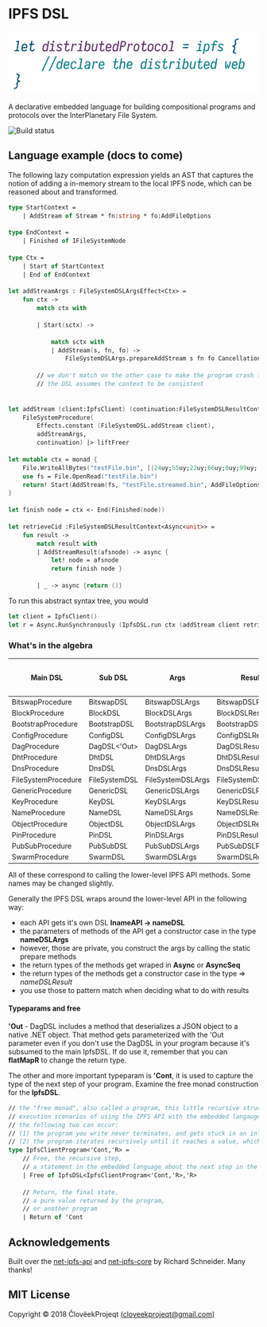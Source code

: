 # IPFS DSL

![IPFS Project Logo](./Ipfs.DSL.project-logo.png)

A declarative embedded language for building compositional programs and protocols over the InterPlanetary File System.

![Build status](https://vukovinski.visualstudio.com/_apis/public/build/definitions/5a32ab7f-c5a3-4dac-822a-9695efd3d5cb/18/badge)

## Language example (docs to come)

The following lazy computation expression yields an AST that captures the notion of adding a in-memory stream to the local IPFS node, which can be reasoned about and transformed.

```fsharp
type StartContext =
    | AddStream of Stream * fn:string * fo:AddFileOptions

type EndContext =
    | Finished of IFileSystemNode

type Ctx =
    | Start of StartContext
    | End of EndContext

let addStreamArgs : FileSystemDSLArgsEffect<Ctx> =
    fun ctx ->
        match ctx with

        | Start(sctx) ->

            match sctx with
            | AddStream(s, fn, fo) ->
                FileSystemDSLArgs.prepareAddStream s fn fo Cancellation.dontUse

        // we don't match on the other case to make the program crash fast,
        // the DSL assumes the context to be consistent
        

let addStream (client:IpfsClient) (continuation:FileSystemDSLResultContext<'a>) =
    FileSystemProcedure(
        Effects.constant (FileSystemDSL.addStream client),
        addStreamArgs,
        continuation) |> liftFreer

let mutable ctx = monad {
    File.WriteAllBytes("testFile.bin", [|24uy;55uy;22uy;66uy;0uy;99uy;|])
    use fs = File.OpenRead("testFile.bin")
    return! Start(AddStream(fs, "testFile.streamed.bin", AddFileOptions()))
}

let finish node = ctx <- End(Finished(node))

let retrieveCid :FileSystemDSLResultContext<Async<unit>> = 
    fun result ->
        match result with
        | AddStreamResult(afsnode) -> async {
            let! node = afsnode
            return finish node }

        | _ -> async {return ()}
```

To run this abstract syntax tree, you would

```fsharp
let client = IpfsClient()
let r = Async.RunSynchronously (IpfsDSL.run ctx (addStream client retrieveCid))
```

### What's in the algebra

Main DSL | Sub DSL | Args | Result | Low-level API docs
---------|---------|------|--------|-------------------
BitswapProcedure | BitswapDSL | BitswapDSLArgs | BitswapDSLResult | [read](https://richardschneider.github.io/net-ipfs-core/api/Ipfs.CoreApi.IBitswapApi.html)
BlockProcedure | BlockDSL | BlockDSLArgs | BlockDSLResult | [read](https://richardschneider.github.io/net-ipfs-core/api/Ipfs.CoreApi.IBlockApi.html)
BootstrapProcedure | BootstrapDSL | BootstrapDSLArgs | BootstrapDSLResult | [read](https://richardschneider.github.io/net-ipfs-core/api/Ipfs.CoreApi.IBootstrapApi.html)
ConfigProcedure | ConfigDSL | ConfigDSLArgs | ConfigDSLResult | [read](https://richardschneider.github.io/net-ipfs-core/api/Ipfs.CoreApi.IConfigApi.html)
DagProcedure | DagDSL<'Out> | DagDSLArgs | DagDSLResult<'Out> | [read](https://richardschneider.github.io/net-ipfs-core/api/Ipfs.CoreApi.IDagApi.html)
DhtProcedure | DhtDSL | DhtDSLArgs | DhtDSLResult | [read](https://richardschneider.github.io/net-ipfs-core/api/Ipfs.CoreApi.IDhtApi.html)
DnsProcedure | DnsDSL | DnsDSLArgs | DnsDSLResult | [read](https://richardschneider.github.io/net-ipfs-core/api/Ipfs.CoreApi.IDnsApi.html)
FileSystemProcedure | FileSystemDSL | FileSystemDSLArgs | FileSystemDSLResult | [read](https://richardschneider.github.io/net-ipfs-core/api/Ipfs.CoreApi.IFileSystemApi.html)
GenericProcedure | GenericDSL | GenericDSLArgs | GenericDSLResult | [read](https://richardschneider.github.io/net-ipfs-core/api/Ipfs.CoreApi.IGenericApi.html)
KeyProcedure | KeyDSL | KeyDSLArgs | KeyDSLResult | [read](https://richardschneider.github.io/net-ipfs-core/api/Ipfs.CoreApi.IKeyApi.html)
NameProcedure | NameDSL | NameDSLArgs | NameDSLResult | [read](https://richardschneider.github.io/net-ipfs-core/api/Ipfs.CoreApi.INameApi.html)
ObjectProcedure | ObjectDSL | ObjectDSLArgs | ObjectDSLResult | [read](https://richardschneider.github.io/net-ipfs-core/api/Ipfs.CoreApi.IObjectApi.html)
PinProcedure | PinDSL | PinDSLArgs | PinDSLResult | [read](https://richardschneider.github.io/net-ipfs-core/api/Ipfs.CoreApi.IPinApi.html)
PubSubProcedure | PubSubDSL | PubSubDSLArgs | PubSubDSLResult | [read](https://richardschneider.github.io/net-ipfs-core/api/Ipfs.CoreApi.IPubSubApi.html)
SwarmProcedure | SwarmDSL | SwarmDSLArgs | SwarmDSLResult | [read](https://richardschneider.github.io/net-ipfs-core/api/Ipfs.CoreApi.ISwarmApi.html)

All of these correspond to calling the lower-level IPFS API methods. Some names may be changed slightly.

Generally the IPFS DSL wraps around the lower-level API in the following way:

- each API gets it's own DSL **InameAPI -> nameDSL**
- the parameters of methods of the API get a constructor case in the type **nameDSLArgs**
- however, those are private, you construct the args by calling the static prepare methods
- the return types of the methods get wraped in **Async** or **AsyncSeq**
- the return types of the methods get a constructor case in the type => *nameDSLResult*
- you use those to pattern match when deciding what to do with results

#### Typeparams and free

**'Out** - DagDSL includes a method that deserializes a JSON object to a native .NET object. That method gets parameterized with the 'Out parameter even if you don't use the DagDSL in your program because it's subsumed to the main IpfsDSL. If do use it, remember that you can **flatMapR** to change the return type.

The other and more important typeparam is **'Cont**, it is used to capture the type of the next step of your program. Examine the free monad construction for the **IpfsDSL**.

```fsharp
// the "free monad", also called a program, this little recursive structure models all possible
// execution scenarios of using the IPFS API with the embedded langauge, more precisely,
// the following two can occur:
// (1) the program you write never terminates, and gets stuck in an infinite recursive loop
// (2) the program iterates recursively until it reaches a value, which it returns and terminates
type IpfsClientProgram<'Cont,'R> =
    // Free, the recursive step,
    // a statement in the embedded language about the next step in the program
    | Free of IpfsDSL<IpfsClientProgram<'Cont,'R>,'R>

    // Return, the final state,
    // a pure value returned by the program,
    // or another program
    | Return of 'Cont
```

## Acknowledgements

Built over the [net-ipfs-api](https://github.com/richardschneider/net-ipfs-api) and [net-ipfs-core](https://github.com/richardschneider/net-ipfs-core) by Richard Schneider. Many thanks!

## MIT License

Copyright © 2018 ČlovëekProjeqt [(cloveekprojeqt@gmail.com)](mailto:cloveekprojeqt@gmail.com) 